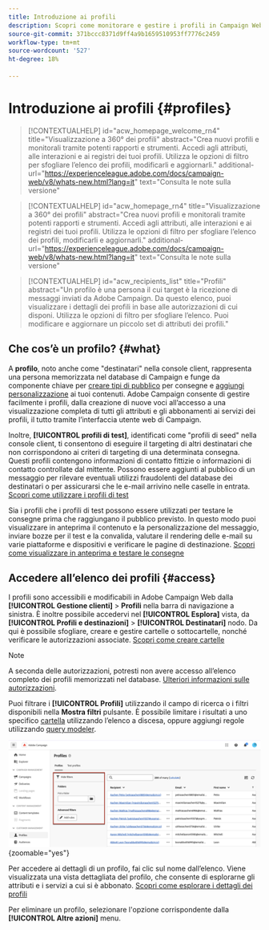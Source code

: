 ```yaml
---
title: Introduzione ai profili
description: Scopri come monitorare e gestire i profili in Campaign Web.
source-git-commit: 371bccc8371d9ff4a9b1659510953ff7776c2459
workflow-type: tm+mt
source-wordcount: '527'
ht-degree: 18%

---
```


# Introduzione ai profili {#profiles}

>[!CONTEXTUALHELP]
>id="acw_homepage_welcome_rn4"
>title="Visualizzazione a 360° dei profili"
>abstract="Crea nuovi profili e monitorali tramite potenti rapporti e strumenti. Accedi agli attributi, alle interazioni e ai registri dei tuoi profili. Utilizza le opzioni di filtro per sfogliare l’elenco dei profili, modificarli e aggiornarli."
>additional-url="https://experienceleague.adobe.com/docs/campaign-web/v8/whats-new.html?lang=it" text="Consulta le note sulla versione"

<!--TO REMOVE BELOW-->
>[!CONTEXTUALHELP]
>id="acw_homepage_rn4"
>title="Visualizzazione a 360° dei profili"
>abstract="Crea nuovi profili e monitorali tramite potenti rapporti e strumenti. Accedi agli attributi, alle interazioni e ai registri dei tuoi profili. Utilizza le opzioni di filtro per sfogliare l’elenco dei profili, modificarli e aggiornarli."
>additional-url="https://experienceleague.adobe.com/docs/campaign-web/v8/whats-new.html?lang=it" text="Consulta le note sulla versione"

<!--TO REMOVE ABOVE-->

>[!CONTEXTUALHELP]
>id="acw_recipients_list"
>title="Profili"
>abstract="Un profilo è una persona il cui target è la ricezione di messaggi inviati da Adobe Campaign. Da questo elenco, puoi visualizzare i dettagli dei profili in base alle autorizzazioni di cui disponi. Utilizza le opzioni di filtro per sfogliare l’elenco. Puoi modificare e aggiornare un piccolo set di attributi dei profili."

## Che cos’è un profilo? {#what}

A **profilo**, noto anche come &quot;destinatari&quot; nella console client, rappresenta una persona memorizzata nel database di Campaign e funge da componente chiave per [creare tipi di pubblico](create-audience.md) per consegne e [aggiungi personalizzazione](../personalization/personalize.md) ai tuoi contenuti. Adobe Campaign consente di gestire facilmente i profili, dalla creazione di nuove voci all’accesso a una visualizzazione completa di tutti gli attributi e gli abbonamenti ai servizi dei profili, il tutto tramite l’interfaccia utente web di Campaign.

Inoltre, **[!UICONTROL profili di test]**, identificati come &quot;profili di seed&quot; nella console client, ti consentono di eseguire il targeting di altri destinatari che non corrispondono ai criteri di targeting di una determinata consegna. Questi profili contengono informazioni di contatto fittizie o informazioni di contatto controllate dal mittente. Possono essere aggiunti al pubblico di un messaggio per rilevare eventuali utilizzi fraudolenti del database dei destinatari o per assicurarsi che le e-mail arrivino nelle caselle in entrata. [Scopri come utilizzare i profili di test](test-profiles.md)

Sia i profili che i profili di test possono essere utilizzati per testare le consegne prima che raggiungano il pubblico previsto. In questo modo puoi visualizzare in anteprima il contenuto e la personalizzazione del messaggio, inviare bozze per il test e la convalida, valutare il rendering delle e-mail su varie piattaforme e dispositivi e verificare le pagine di destinazione. [Scopri come visualizzare in anteprima e testare le consegne](../preview-test/preview-test.md)

## Accedere all’elenco dei profili {#access}

I profili sono accessibili e modificabili in Adobe Campaign Web dalla **[!UICONTROL Gestione clienti]** > **Profili** nella barra di navigazione a sinistra. È inoltre possibile accedervi nel **[!UICONTROL Esplora]** vista, da **[!UICONTROL Profili e destinazioni]** > **[!UICONTROL Destinatari]** nodo. Da qui è possibile sfogliare, creare e gestire cartelle o sottocartelle, nonché verificare le autorizzazioni associate. [Scopri come creare cartelle](../get-started/permissions.md#folders)

>[!NOTE]
>
>A seconda delle autorizzazioni, potresti non avere accesso all’elenco completo dei profili memorizzati nel database. [Ulteriori informazioni sulle autorizzazioni](../get-started/permissions.md).

Puoi filtrare i **[!UICONTROL Profili]** utilizzando il campo di ricerca o i filtri disponibili nella **Mostra filtri** pulsante. È possibile limitare i risultati a uno specifico [cartella](../get-started/permissions.md#folders) utilizzando l’elenco a discesa, oppure aggiungi regole utilizzando [query modeler](../query/query-modeler-overview.md).

![](assets/profiles-list-filters.png){zoomable=&quot;yes&quot;}

Per accedere ai dettagli di un profilo, fai clic sul nome dall’elenco. Viene visualizzata una vista dettagliata del profilo, che consente di esplorarne gli attributi e i servizi a cui si è abbonato. [Scopri come esplorare i dettagli dei profili](create-profile.md)

Per eliminare un profilo, selezionare l&#39;opzione corrispondente dalla **[!UICONTROL Altre azioni]** menu.
